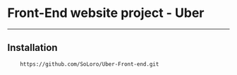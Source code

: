 # Front-End website project - Uber
____
## Installation
```
    https://github.com/SoLoro/Uber-Front-end.git
```
